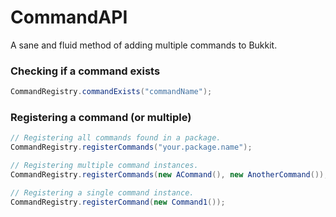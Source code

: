 # CommandAPI
A sane and fluid method of adding multiple commands to Bukkit.

### Checking if a command exists
```java
CommandRegistry.commandExists("commandName");
```

### Registering a command (or multiple)
```java
// Registering all commands found in a package.
CommandRegistry.registerCommands("your.package.name");

// Registering multiple command instances.
CommandRegistry.registerCommands(new ACommand(), new AnotherCommand());

// Registering a single command instance.
CommandRegistry.registerCommand(new Command1());
```